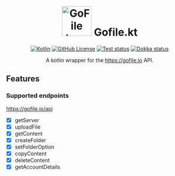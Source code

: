 <h1 align="center">
  <img src="https://gofile.io/dist/img/logo-small.png" alt="GoFile logo" width="80rem" />
  Gofile.kt
</h1>

<span align="center">

[![Kotlin](https://img.shields.io/badge/kotlin-1.7.10-blue.svg?logo=kotlin)](http://kotlinlang.org)
[![GitHub License](https://img.shields.io/badge/license-Apache%20License%202.0-blue.svg?style=flat)](http://www.apache.org/licenses/LICENSE-2.0)
[![Test status](https://img.shields.io/github/workflow/status/sya-ri/Gofile.kt/Test/master?label=Test&logo=github)](.github/workflows/test.yml)
[![Dokka status](https://img.shields.io/github/workflow/status/sya-ri/Gofile.kt/Dokka/master?label=Dokka&logo=github)](.github/workflows/dokka.yml)

A kotlin wrapper for the https://gofile.io API.

</span>

## Features

### Supported endpoints

https://gofile.io/api

- [x] getServer
- [x] uploadFile
- [x] getContent
- [x] createFolder
- [x] setFolderOption
- [x] copyContent
- [x] deleteContent
- [x] getAccountDetails

